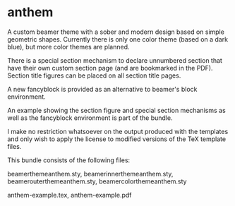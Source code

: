 # anthem
A custom beamer theme with a sober and modern design based on simple geometric shapes.
Currently there is only one color theme (based on a dark blue), but more color themes are planned.

There is a special section mechanism to declare unnumbered section that have their own custom section page (and are bookmarked in the PDF). Section title figures can be placed on all section title pages.

A new fancyblock is provided as an alternative to beamer's block environment.

An example showing the section figure and special section mechanisms as well as the fancyblock environment is part of the bundle.

I make no restriction whatsoever on the output produced with the templates and only wish to apply the license to modified versions of the TeX template files.

This bundle consists of the following files:

beamerthemeanthem.sty, beamerinnerthemeanthem.sty, beamerouterthemeanthem.sty, beamercolorthemeanthem.sty

anthem-example.tex, anthem-example.pdf
